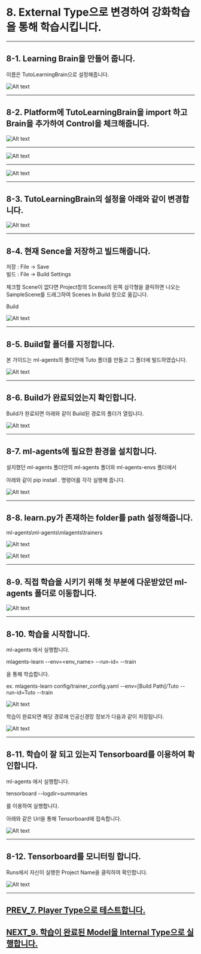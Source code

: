 # 8. External Type으로 변경하여 강화학습을 통해 학습시킵니다.
- - -

## 8-1. Learning Brain을 만들어 줍니다.

이름은 TutoLearningBrain으로 설정해줍니다.

![Alt text](/unity_ml_agents_tutorial/8.change_external_mode/1.make_learningbrain.png)
- - -

## 8-2. Platform에 TutoLearningBrain을 import 하고 Brain을 추가하여 Control을 체크해줍니다.

![Alt text](/unity_ml_agents_tutorial/8.change_external_mode/2.import_learningbrain.png)
- - -

![Alt text](/unity_ml_agents_tutorial/8.change_external_mode/2-1.import_learningbrain.png)
- - -

![Alt text](/unity_ml_agents_tutorial/8.change_external_mode/2-2.import_learningbrain.png)
- - -

## 8-3. TutoLearningBrain의 설정을 아래와 같이 변경합니다.

![Alt text](/unity_ml_agents_tutorial/8.change_external_mode/3.set_learningbrain.png)
- - -

## 8-4. 현재 Sence을 저장하고 빌드해줍니다.

저장 : File -> Save  
빌드 : File -> Build Settings

체크할 Scene이 없다면 Project창의 Scenes의 왼쪽 삼각형을 클릭하면 나오는 SampleScene를 드래그하여 Scenes In Build 창으로 옮깁니다.

Build

![Alt text](/unity_ml_agents_tutorial/8.change_external_mode/4.check_build_option.png)
- - -

## 8-5. Build할 폴더를 지정합니다.

본 가이드는 ml-agents의 폴더안에 Tuto 폴더를 만들고 그 폴더에 빌드하였습니다. 

![Alt text](/unity_ml_agents_tutorial/8.change_external_mode/5.select_build_location.png)
- - -

## 8-6. Build가 완료되었는지 확인합니다.

Build가 완료되면 아래와 같이 Build된 경로의 폴더가 열립니다.

![Alt text](/unity_ml_agents_tutorial/8.change_external_mode/6.complete_build.png)
- - -

## 8-7. ml-agents에 필요한 환경을 설치합니다.

설치했던 ml-agents 폴더안의 ml-agents 폴더와 ml-agents-envs 폴더에서  

아래와 같이 pip install . 명령어를 각각 실행해 줍니다.

![Alt text](/unity_ml_agents_tutorial/8.change_external_mode/7.install_mlagents.png)
- - -

## 8-8. learn.py가 존재하는 folder를 path 설정해줍니다.

ml-agents\ml-agents\mlagents\trainers

![Alt text](/unity_ml_agents_tutorial/8.change_external_mode/8.path.png)

![Alt text](/unity_ml_agents_tutorial/8.change_external_mode/8-1.path.png)
- - -


## 8-9. 직접 학습을 시키기 위해 첫 부분에 다운받았던 ml-agents 폴더로 이동합니다.

![Alt text](/unity_ml_agents_tutorial/8.change_external_mode/9.move_ml.png)
- - -

## 8-10. 학습을 시작합니다.

ml-agents 에서 실행합니다.

mlagents-learn <trainer-config-file> --env=<env_name> --run-id=<run-identifier> --train

을 통해 학습합니다.

ex. mlagents-learn config/trainer_config.yaml --env=[Build Path]/Tuto --run-id=Tuto --train

![Alt text](/unity_ml_agents_tutorial/8.change_external_mode/10.learn.png)

학습이 완료되면 해당 경로에 인공신경망 정보가 다음과 같이 저장됩니다.

![Alt text](/unity_ml_agents_tutorial/8.change_external_mode/10-2.finish_learn.png)
- - -

## 8-11. 학습이 잘 되고 있는지 Tensorboard를 이용하여 확인합니다.

ml-agents 에서 실행합니다.

tensorboard --logdir=summaries

를 이용하여 실행합니다.

아래와 같은 Url을 통해 Tensorboard에 접속합니다.

![Alt text](/unity_ml_agents_tutorial/8.change_external_mode/11.open_tensorboard.png)
- - -

## 8-12. Tensorboard를 모니터링 합니다.

Runs에서 자신이 실행한 Project Name을 클릭하여 확인합니다.

![Alt text](/unity_ml_agents_tutorial/8.change_external_mode/12.tensorboard.png)
- - -

## [PREV_7. Player Type으로 테스트합니다.](https://github.com/hyunho1027/Unity_ML_Agents_Tutorial/tree/master/unity_ml_agents_tutorial/7.test_player_mode)

## [NEXT_9. 학습이 완료된 Model을 Internal Type으로 실행합니다.](https://github.com/hyunho1027/Unity_ML_Agents_Tutorial/tree/master/unity_ml_agents_tutorial/9.change_internal_mode)

